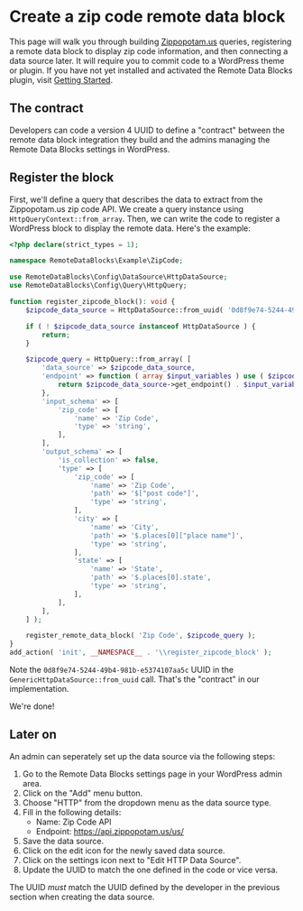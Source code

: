 # Create a zip code remote data block

This page will walk you through building [Zippopotam.us](https://zippopotam.us/) queries, registering a remote data block to display zip code information, and then connecting a data source later. It will require you to commit code to a WordPress theme or plugin. If you have not yet installed and activated the Remote Data Blocks plugin, visit [Getting Started](https://remotedatablocks.com/getting-started/).

## The contract

Developers can code a version 4 UUID to define a "contract" between the remote data block integration they build and the admins managing the Remote Data Blocks settings in WordPress.

## Register the block

First, we'll define a query that describes the data to extract from the Zippopotam.us zip code API. We create a query instance using `HttpQueryContext::from_array`. Then, we can write the code to register a WordPress block to display the remote data. Here's the example:

```php
<?php declare(strict_types = 1);

namespace RemoteDataBlocks\Example\ZipCode;

use RemoteDataBlocks\Config\DataSource\HttpDataSource;
use RemoteDataBlocks\Config\Query\HttpQuery;

function register_zipcode_block(): void {
	$zipcode_data_source = HttpDataSource::from_uuid( '0d8f9e74-5244-49b4-981b-e5374107aa5c' );

	if ( ! $zipcode_data_source instanceof HttpDataSource ) {
		return;
	}

	$zipcode_query = HttpQuery::from_array( [
		'data_source' => $zipcode_data_source,
		'endpoint' => function ( array $input_variables ) use ( $zipcode_data_source ): string {
			return $zipcode_data_source->get_endpoint() . $input_variables['zip_code'];
		},
		'input_schema' => [
			'zip_code' => [
				'name' => 'Zip Code',
				'type' => 'string',
			],
		],
		'output_schema' => [
			'is_collection' => false,
			'type' => [
				'zip_code' => [
					'name' => 'Zip Code',
					'path' => '$["post code"]',
					'type' => 'string',
				],
				'city' => [
					'name' => 'City',
					'path' => '$.places[0]["place name"]',
					'type' => 'string',
				],
				'state' => [
					'name' => 'State',
					'path' => '$.places[0].state',
					'type' => 'string',
				],
			],
		],
	] );

	register_remote_data_block( 'Zip Code', $zipcode_query );
}
add_action( 'init', __NAMESPACE__ . '\\register_zipcode_block' );
```

Note the `0d8f9e74-5244-49b4-981b-e5374107aa5c` UUID in the `GenericHttpDataSource::from_uuid` call. That's the "contract" in our implementation.

We're done!

## Later on

An admin can seperately set up the data source via the following steps:

1. Go to the Remote Data Blocks settings page in your WordPress admin area.
2. Click on the "Add" menu button.
3. Choose "HTTP" from the dropdown menu as the data source type.
4. Fill in the following details:
   - Name: Zip Code API
   - Endpoint: https://api.zippopotam.us/us/
5. Save the data source.
6. Click on the edit icon for the newly saved data source.
7. Click on the settings icon next to "Edit HTTP Data Source".
8. Update the UUID to match the one defined in the code or vice versa.

The UUID _must_ match the UUID defined by the developer in the previous section when creating the data source.
